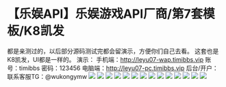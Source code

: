 # 【乐娱API】乐娱游戏API厂商/第7套模板/K8凯发

都是亲测过的，以后部分源码测试完都会留演示，方便你们自己去看。
这套也是K8凯发，UI都是一样的。
演示：
手机端：http://leyu07-wap.timibbs.vip
账号：timibbs
密码：123456
电脑端：http://leyu07-pc.timibbs.vip
后台/开户：联系客服TG：@wukongymw
[![](https://wukongymw.com/wp-content/uploads/2023/01/1672919789-ab7f118c1e185d6.png)](https://wukongymw.com/wp-content/uploads/2023/01/1672919789-ab7f118c1e185d6.png)
[![](https://wukongymw.com/wp-content/uploads/2023/01/1672919792-55fb3d2f603a8e4.png)](https://wukongymw.com/wp-content/uploads/2023/01/1672919792-55fb3d2f603a8e4.png)
[![](https://wukongymw.com/wp-content/uploads/2023/01/1672919794-d72242ae40eee7e.png)](https://wukongymw.com/wp-content/uploads/2023/01/1672919794-d72242ae40eee7e.png)
[![](https://wukongymw.com/wp-content/uploads/2023/01/1672919796-6bd81a218e22422.png)](https://wukongymw.com/wp-content/uploads/2023/01/1672919796-6bd81a218e22422.png)
[![](https://wukongymw.com/wp-content/uploads/2023/01/1672919797-043a7d8234f7655.png)](https://wukongymw.com/wp-content/uploads/2023/01/1672919797-043a7d8234f7655.png)
[![](https://wukongymw.com/wp-content/uploads/2023/01/1672919799-cc9a16e48277923.png)](https://wukongymw.com/wp-content/uploads/2023/01/1672919799-cc9a16e48277923.png)
[![](https://wukongymw.com/wp-content/uploads/2023/01/1672919801-283c5f64c68bac2.png)](https://wukongymw.com/wp-content/uploads/2023/01/1672919801-283c5f64c68bac2.png)
[![](https://wukongymw.com/wp-content/uploads/2023/01/1672919803-206ff88ea4e77b5.png)](https://wukongymw.com/wp-content/uploads/2023/01/1672919803-206ff88ea4e77b5.png)
[![](https://wukongymw.com/wp-content/uploads/2023/01/1672919805-c998b0642accdf2.png)](https://wukongymw.com/wp-content/uploads/2023/01/1672919805-c998b0642accdf2.png)
[![](https://wukongymw.com/wp-content/uploads/2023/01/1672919808-3b88088fd8dc949.png)](https://wukongymw.com/wp-content/uploads/2023/01/1672919808-3b88088fd8dc949.png)
[![](https://wukongymw.com/wp-content/uploads/2023/01/1672919813-f7aaba343a67d19.png)](https://wukongymw.com/wp-content/uploads/2023/01/1672919813-f7aaba343a67d19.png)
[![](https://wukongymw.com/wp-content/uploads/2023/01/1672919814-2778da90df48c1d.png)](https://wukongymw.com/wp-content/uploads/2023/01/1672919814-2778da90df48c1d.png)
[![](https://wukongymw.com/wp-content/uploads/2023/01/1672919816-d34f6411ae12dec.png)](https://wukongymw.com/wp-content/uploads/2023/01/1672919816-d34f6411ae12dec.png)
[![](https://wukongymw.com/wp-content/uploads/2023/01/1672919818-008b510692ef7af.png)](https://wukongymw.com/wp-content/uploads/2023/01/1672919818-008b510692ef7af.png)